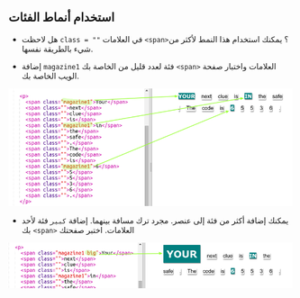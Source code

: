 ## استخدام أنماط الفئات

+ هل لاحظت `class = ""` في العلامات `<span>`؟ يمكنك استخدام هذا النمط لأكثر من شيء بالطريقة نفسها.

+ إضافة `magazine1` فئة لعدد قليل من الخاصة بك `<span>` العلامات واختبار صفحة الويب الخاصة بك.

![لقطة الشاشة](images/letter-magazine1.png)

+ يمكنك إضافة أكثر من فئة إلى عنصر. مجرد ترك مسافة بينهما. إضافة `كبير` فئة لأحد بك `<span>` العلامات. اختبر صفحتك 

![لقطة شاشة](images/letter-big.png)